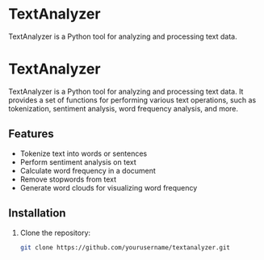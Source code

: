 # TextAnalyzer
TextAnalyzer is a Python tool for analyzing and processing text data.
# TextAnalyzer

TextAnalyzer is a Python tool for analyzing and processing text data. It provides a set of functions for performing various text operations, such as tokenization, sentiment analysis, word frequency analysis, and more.

## Features

- Tokenize text into words or sentences
- Perform sentiment analysis on text
- Calculate word frequency in a document
- Remove stopwords from text
- Generate word clouds for visualizing word frequency

## Installation

1. Clone the repository:

   ```bash
   git clone https://github.com/yourusername/textanalyzer.git

